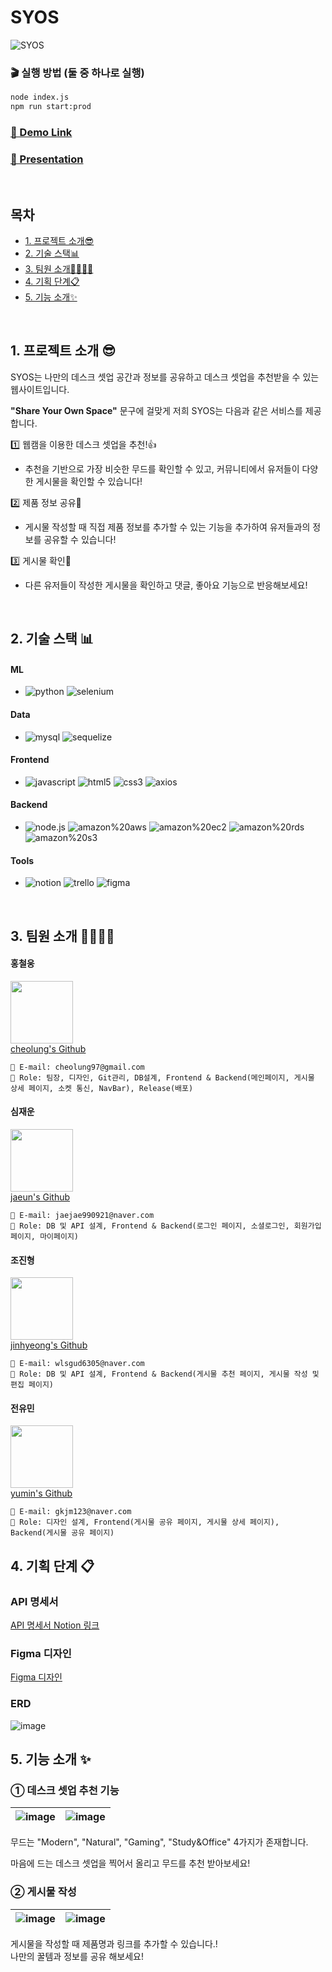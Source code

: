 # SYOS

![SYOS](https://github.com/jaejae990921/test999/assets/101171774/04c6bfaa-9fa6-45e5-84cf-b0b1df4f6ab1)

### 🎬 실행 방법 (둘 중 하나로 실행) 
```bash
node index.js
npm run start:prod
```
### <a href='https://port-0-syos-2rrqq2blmiwyaxo.sel5.cloudtype.app/'>🔗 Demo Link</a>
### <a href='https://www.canva.com/design/DAFuUlWJcX8/Lpm6Oe-yWn70vlIARtwp5w/edit?utm_content=DAFuUlWJcX8&utm_campaign=designshare&utm_medium=link2&utm_source=sharebutton'> 📣 Presentation </a> 
<br />

## 목차
<ul>
  <li>
    <a href='#1-프로젝트-소개-'>1. 프로젝트 소개😎</a>
  </li>
  <li>
    <a href='#2-기술-스택-'>2. 기술 스택📊</a>
  </li>
  <li>
    <a href='#3-팀원-소개-'>3. 팀원 소개👨‍👩‍👦‍👦</a>
  </li>
  <li>
    <a href='#4-기획-단계-'>4. 기획 단계📋</a>
  </li>
  <li>
    <a href='#5-기능-소개-'>5. 기능 소개✨</a>
  </li>
</ul>
<br/>

## 1. 프로젝트 소개 😎

SYOS는 나만의 데스크 셋업 공간과 정보를 공유하고 데스크 셋업을 추천받을 수 있는 웹사이트입니다.<br />

**"Share Your Own Space"** 문구에 걸맞게 저희 SYOS는 다음과 같은 서비스를 제공합니다.<br />

1️⃣ 웹캠을 이용한 데스크 셋업을 추천!👍
+ 추천을 기반으로 가장 비슷한 무드를 확인할 수 있고, 커뮤니티에서 유저들이 다양한 게시물을 확인할 수 있습니다!<br />

2️⃣ 제품 정보 공유🎁
+ 게시물 작성할 때 직접 제품 정보를 추가할 수 있는 기능을 추가하여 유저들과의 정보를 공유할 수 있습니다!<br />

3️⃣ 게시물 확인📖
+ 다른 유저들이 작성한 게시물을 확인하고 댓글, 좋아요 기능으로 반응해보세요!
<br/>

## 2. 기술 스택 📊
#### ML
+ ![python](https://img.shields.io/badge/python-3776AB.svg?&style=for-the-badge&logo=python&logoColor=white)
![selenium](https://img.shields.io/badge/selenium-43B02A.svg?&style=for-the-badge&logo=selenium&logoColor=white)

#### Data
+ ![mysql](https://img.shields.io/badge/mysql-4479A1.svg?&style=for-the-badge&logo=mysql&logoColor=white)
![sequelize](https://img.shields.io/badge/sequelize-52B0E7.svg?&style=for-the-badge&logo=sequelize&logoColor=white)

#### Frontend
+ ![javascript](https://img.shields.io/badge/javascript-F7DF1E.svg?&style=for-the-badge&logo=javascript&logoColor=white)
![html5](https://img.shields.io/badge/html5-E34F26.svg?&style=for-the-badge&logo=html5&logoColor=white)
![css3](https://img.shields.io/badge/css3-1572B6.svg?&style=for-the-badge&logo=css3&logoColor=white)
![axios](https://img.shields.io/badge/axios-5A29E4.svg?&style=for-the-badge&logo=axios&logoColor=white)

#### Backend
+ ![node.js](https://img.shields.io/badge/node.js-339933.svg?&style=for-the-badge&logo=node.js&logoColor=white)
![amazon%20aws](https://img.shields.io/badge/amazon%20aws-232F3E.svg?&style=for-the-badge&logo=amazon%20aws&logoColor=white)
![amazon%20ec2](https://img.shields.io/badge/amazon%20ec2-FF9900.svg?&style=for-the-badge&logo=amazon%20ec2&logoColor=white)
![amazon%20rds](https://img.shields.io/badge/amazon%20rds-527FFF.svg?&style=for-the-badge&logo=amazon%20rds&logoColor=white)
![amazon%20s3](https://img.shields.io/badge/amazon%20s3-569A31.svg?&style=for-the-badge&logo=amazon%20s3&logoColor=white)

#### Tools
+ ![notion](https://img.shields.io/badge/notion-000000.svg?&style=for-the-badge&logo=notion&logoColor=white)
![trello](https://img.shields.io/badge/trello-0052CC.svg?&style=for-the-badge&logo=trello&logoColor=white)
![figma](https://img.shields.io/badge/figma-F24E1E.svg?&style=for-the-badge&logo=figma&logoColor=white)

<br/>

## 3. 팀원 소개 👨‍👩‍👦‍👦
#### 홍철웅
<img src="https://github.com/jaejae990921/test999/assets/101171774/8c9e2b54-5a24-43f2-80d5-9f8ac023d74e" width="100" height="100" /><br />
<a href='https://github.com/cheolung12'>cheolung's Github</a><br />
```
📧 E-mail: cheolung97@gmail.com
📌 Role: 팀장, 디자인, Git관리, DB설계, Frontend & Backend(메인페이지, 게시물 상세 페이지, 소켓 통신, NavBar), Release(배포)
```

#### 심재운
<img src="https://github.com/jaejae990921/test999/assets/101171774/33317127-5fa8-41e8-af9b-4bd42d857544" width="100" height="100" /><br />
<a href='https://github.com/jaejae990921'>jaeun's Github</a><br />
```
📧 E-mail: jaejae990921@naver.com
📌 Role: DB 및 API 설계, Frontend & Backend(로그인 페이지, 소셜로그인, 회원가입 페이지, 마이페이지)
```

#### 조진형
<img src="https://github.com/jaejae990921/test999/assets/101171774/fc32a327-f9bf-45b2-a62c-ef2dd0eb6d6b" width="100" height="100" /><br />
<a href='https://github.com/7jjin'>jinhyeong's Github</a><br />
```
📧 E-mail: wlsgud6305@naver.com
📌 Role: DB 및 API 설계, Frontend & Backend(게시물 추천 페이지, 게시물 작성 및 편집 페이지)
```

#### 전유민
<img src="https://github.com/jaejae990921/test999/assets/101171774/bc002384-b0d3-42ce-a57c-8089e97c8284" width="100" height="100" /><br />
<a href='https://github.com/dbals627'>yumin's Github</a><br />
```
📧 E-mail: gkjm123@naver.com 
📌 Role: 디자인 설계, Frontend(게시물 공유 페이지, 게시물 상세 페이지), Backend(게시물 공유 페이지)
```

## 4. 기획 단계 📋
### API 명세서
<a href="https://www.notion.so/API-799da201282448afa894fb8eeeb2f06e?pvs=4">API 명세서 Notion 링크</a>

### Figma 디자인
<a href="https://www.figma.com/file/j112ckzag8gWZN3ryzgzUb/Untitled?type=design&node-id=0%3A1&mode=design&t=fIyJVPebcE5CSVBW-1">Figma 디자인</a>

### ERD
![image](https://github.com/jaejae990921/test999/assets/101171774/92a4840e-cfec-46d2-8bac-4bcb93ae6e6a)
<br/>

## 5. 기능 소개 ✨
### ① 데스크 셋업 추천 기능
![image](https://github.com/jaejae990921/test999/assets/101171774/03821346-b9a0-45b7-a4bc-8920244d63e5) | ![image](https://github.com/jaejae990921/test999/assets/101171774/76132705-3a22-43a8-a774-e9a176643dd2)
--- | --- |

무드는 "Modern", "Natural", "Gaming", "Study&Office" 4가지가 존재합니다.<br />

마음에 드는 데스크 셋업을 찍어서 올리고 무드를 추천 받아보세요!<br />


### ② 게시물 작성
![image](https://github.com/jaejae990921/test999/assets/101171774/7c52c007-4581-49ce-82df-fe6c6846a4c5) | ![image](https://github.com/jaejae990921/test999/assets/101171774/4a71b0ea-284b-4a01-a214-d1a4e030d1ca)
--- | --- |

게시물을 작성할 때 제품명과 링크를 추가할 수 있습니다.!<br />
나만의 꿀템과 정보를 공유 해보세요!


